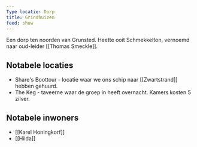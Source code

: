 ```yaml
---
Type locatie: Dorp
title: Grindhuizen
feed: show
---
```

Een dorp ten noorden van Grunsted. Heette ooit Schmekkelton, vernoemd naar oud-leider [[Thomas Smeckle]].

## Notabele locaties
- Share's Boottour - locatie waar we ons schip naar [[Zwartstrand]] hebben gehuurd.
- The Keg - taveerne waar de groep in heeft overnacht. Kamers kosten 5 zilver.

## Notabele inwoners
- [[Karel Honingkorf]]
- [[Hilda]]